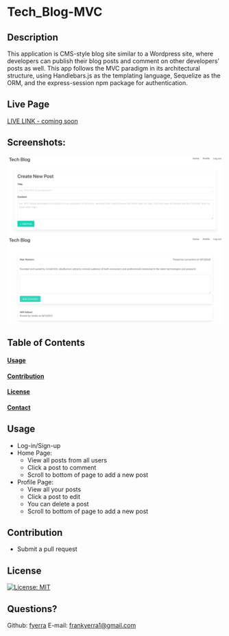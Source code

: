 # Tech_Blog-MVC


  ## Description

  This application is CMS-style blog site similar to a Wordpress site, where developers can publish their blog posts and comment on other developers’ posts as well. This app follows the MVC paradigm in its architectural structure, using Handlebars.js as the templating language, Sequelize as the ORM, and the express-session npm package for authentication.

  ## Live Page
  [LIVE LINK - coming soon]()

  ## Screenshots:
  ![](./public/images/newpost.png)
  ![](./public/images/comment.png)

  ## Table of Contents
  #### [Usage](#usage)
  #### [Contribution](#contribution)
  #### [License](#license)
  #### [Contact](#questions)

  ## Usage
  - Log-in/Sign-up
  - Home Page:
    - View all posts from all users
    - Click a post to comment
    - Scroll to bottom of page to add a new post
  - Profile Page:
    - View all your posts
    - Click a post to edit
    - You can delete a post
    - Scroll to bottom of page to add a new post   
    
  ## Contribution

  - Submit a pull request

  ## License

  [![License: MIT](https://img.shields.io/badge/License-MIT-yellow.svg)](https://opensource.org/licenses/MIT)

  ## Questions?

  Github: [fyerra](https://github.com/fyerra)
  E-mail: frankyerra1@gmail.com
  
